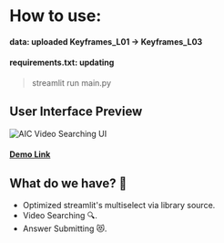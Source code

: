 # How to use: 

#### data: uploaded Keyframes_L01 -> Keyframes_L03
#### requirements.txt: updating

> streamlit run main.py

## User Interface Preview
![](utilities/user_interface.png "AIC Video Searching UI")
####  [Demo Link](https://youtu.be/NfWW7_T-2Ik?si=OrRdR04h6z974WMF)

## What do we have? 👀
- Optimized streamlit's multiselect via library source.
- Video Searching 🔍.
- Answer Submitting 😻.